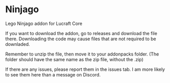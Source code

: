 # Ninjago
Lego Ninjago addon for Lucraft Core

If you want to download the addon, go to releases and download the file there. Downloading the code may cause files that are not required to be downladed.

Remember to unzip the file, then move it to your addonpacks folder. (The folder should have the same name as the zip file, without the .zip)

If there are any issues, please report them in the issues tab. I am more likely to see them here than a message on Discord.
